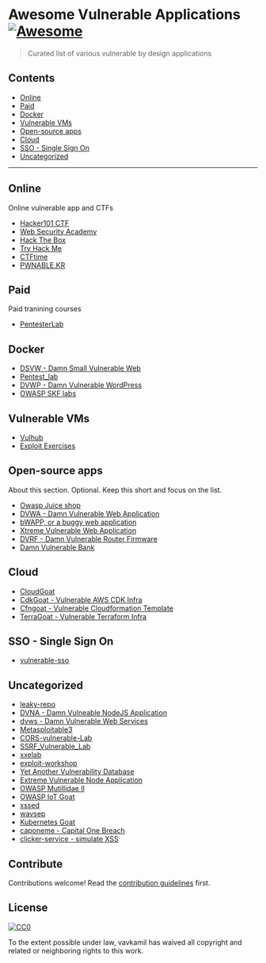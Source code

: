 # Awesome Vulnerable Applications [![Awesome](https://awesome.re/badge.svg)](https://awesome.re)

> Curated list of various vulnerable by design applications


## Contents

- [Online](#online)
- [Paid](#paid)
- [Docker](#docker)
- [Vulnerable VMs](#vulnerable-vms)
- [Open-source apps](#open-source-apps)
- [Cloud](#cloud)
- [SSO - Single Sign On](#sso---single-sign-on)
- [Uncategorized](#uncategorized)

---

## Online

Online vulnerable app and CTFs

- [Hacker101 CTF](https://ctf.hacker101.com/)
- [Web Security Academy](https://portswigger.net/web-security)
- [Hack The Box](https://www.hackthebox.eu/)
- [Try Hack Me](https://tryhackme.com/)
- [CTFtime](https://ctftime.org/)
- [PWNABLE.KR](http://pwnable.kr/)

## Paid

Paid tranining courses

- [PentesterLab](https://pentesterlab.com/)

## Docker

- [DSVW - Damn Small Vulnerable Web](https://github.com/stamparm/DSVW)
- [Pentest_lab](https://github.com/oliverwiegers/pentest_lab)
- [DVWP - Damn Vulnerable WordPress](https://github.com/vavkamil/dvwp)
- [OWASP SKF labs](https://github.com/blabla1337/skf-labs)

## Vulnerable VMs

- [Vulhub](https://github.com/vulhub/vulhub)
- [Exploit Exercises](https://exploit-exercises.lains.space/)

## Open-source apps

About this section. Optional. Keep this short and focus on the list.

- [Owasp Juice shop](https://github.com/bkimminich/juice-shop)
- [DVWA - Damn Vulnerable Web Application](https://github.com/ethicalhack3r/DVWA)
- [bWAPP, or a buggy web application](https://github.com/raesene/bWAPP)
- [Xtreme Vulnerable Web Application](https://github.com/s4n7h0/xvwa)
- [DVRF - Damn Vulnerable Router Firmware](https://github.com/praetorian-code/DVRF)
- [Damn Vulnerable Bank](https://github.com/rewanth1997/Damn-Vulnerable-Bank)

## Cloud

- [CloudGoat](https://github.com/RhinoSecurityLabs/cloudgoat)
- [CdkGoat - Vulnerable AWS CDK Infra](https://github.com/bridgecrewio/cdkgoat)
- [Cfngoat - Vulnerable Cloudformation Template](https://github.com/bridgecrewio/cfngoat)
- [TerraGoat - Vulnerable Terraform Infra](https://github.com/bridgecrewio/terragoat)

## SSO - Single Sign On

- [vulnerable-sso](https://github.com/dogangcr/vulnerable-sso)

## Uncategorized
- [leaky-repo](https://github.com/Plazmaz/leaky-repo)
- [DVNA - Damn Vulneable NodeJS Application](https://github.com/appsecco/dvna)
- [dvws - Damn Vulnerable Web Services](https://github.com/snoopysecurity/dvws)
- [Metasploitable3](https://github.com/rapid7/metasploitable3)
- [CORS-vulnerable-Lab](https://github.com/incredibleindishell/CORS-vulnerable-Lab)
- [SSRF_Vulnerable_Lab](https://github.com/incredibleindishell/SSRF_Vulnerable_Lab)
- [xxelab](https://github.com/jbarone/xxelab)
- [exploit-workshop](https://github.com/snyk/exploit-workshop)
- [Yet Another Vulnerability Database](https://github.com/rtfpessoa/yavdb)
- [Extreme Vulnerable Node Application](https://github.com/vegabird/xvna)
- [OWASP Mutillidae II](https://github.com/webpwnized/mutillidae)
- [OWASP IoT Goat](https://github.com/OWASP/IoTGoat)
- [xssed](https://github.com/aj00200/xssed)
- [wavsep](https://github.com/sectooladdict/wavsep)
- [Kubernetes Goat](https://github.com/madhuakula/kubernetes-goat)
- [caponeme - Capital One Breach](https://github.com/avishayil/caponeme)
- [clicker-service - simulate XSS](https://gitlab.com/r00k/clicker-service)



## Contribute

Contributions welcome! Read the [contribution guidelines](contributing.md) first.


## License

[![CC0](https://mirrors.creativecommons.org/presskit/buttons/88x31/svg/cc-zero.svg)](https://creativecommons.org/publicdomain/zero/1.0)

To the extent possible under law, vavkamil has waived all copyright and
related or neighboring rights to this work.
